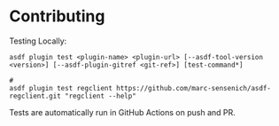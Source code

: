 # Contributing

Testing Locally:

```shell
asdf plugin test <plugin-name> <plugin-url> [--asdf-tool-version <version>] [--asdf-plugin-gitref <git-ref>] [test-command*]

#
asdf plugin test regclient https://github.com/marc-sensenich/asdf-regclient.git "regclient --help"
```

Tests are automatically run in GitHub Actions on push and PR.

